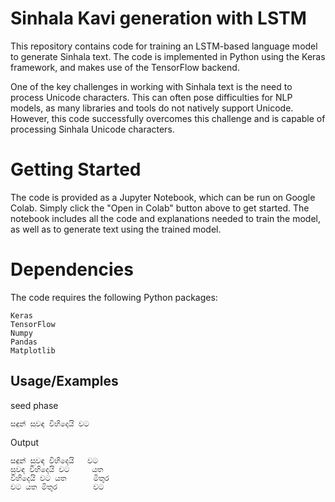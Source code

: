 
# Sinhala Kavi generation with LSTM 

This repository contains code for training an LSTM-based language model to generate Sinhala text. The code is implemented in Python using the Keras framework, and makes use of the TensorFlow backend.

One of the key challenges in working with Sinhala text is the need to process Unicode characters. This can often pose difficulties for NLP models, as many libraries and tools do not natively support Unicode. However, this code successfully overcomes this challenge and is capable of processing Sinhala Unicode characters.

# Getting Started

The code is provided as a Jupyter Notebook, which can be run on Google Colab. Simply click the "Open in Colab" button above to get started. The notebook includes all the code and explanations needed to train the model, as well as to generate text using the trained model.

# Dependencies

The code requires the following Python packages:

    Keras
    TensorFlow
    Numpy
    Pandas
    Matplotlib

## Usage/Examples

seed phase 
```
සඳුන් සුවඳ විහිදෙයි වට
```

Output

```
සඳුන් සුවඳ විහිදෙයි   වට
සුවඳ විහිදෙයි වට     යත
විහිදෙයි වට යත      මිතුර
වට යත මිතුර        වට
```

